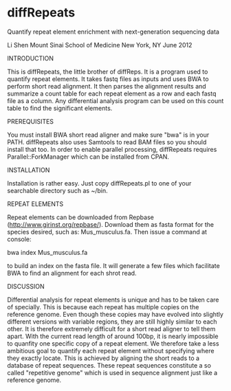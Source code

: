 diffRepeats
===========

Quantify repeat element enrichment with next-generation sequencing data

Li Shen
Mount Sinai School of Medicine
New York, NY
June 2012


INTRODUCTION

This is diffRepeats, the little brother of diffReps. It is a program used to 
quantify repeat elements. It takes fastq files as inputs and uses BWA to perform 
short read alignment. It then parses the alignment results and summarize a count
table for each repeat element as a row and each fastq file as a column. Any 
differential analysis program can be used on this count table to find the 
significant elements.


PREREQUISITES

You must install BWA short read aligner and make sure "bwa" is in your PATH. 
diffRepeats also uses Samtools to read BAM files so you should install that too.
In order to enable parallel processing, diffRepeats requires Parallel::ForkManager 
which can be installed from CPAN. 


INSTALLATION

Installation is rather easy. Just copy diffRepeats.pl to one of your searchable 
directory such as ~/bin. 


REPEAT ELEMENTS

Repeat elements can be downloaded from Repbase (http://www.girinst.org/repbase/). 
Download them as fasta format for the species desired, such as: Mus_musculus.fa.
Then issue a command at console:

bwa index Mus_musculus.fa

to build an index on the fasta file. It will generate a few files which facilitate
BWA to find an alignment for each shrot read.


DISCUSSION

Differential analysis for repeat elements is unique and has to be taken care of 
specially. This is because each repeat has multiple copies on the reference genome.
Even though these copies may have evolved into slightly different versions with
variable regions, they are still highly similar to each other. It is therefore 
extremely difficult for a short read aligner to tell them apart. With the current 
read length of around 100bp, it is nearly impossible to quanfity one specific copy 
of a repeat element. We therefore take a less ambitious goal to quantify each 
repeat element without specifying where they exactly locate. This is achieved by 
aligning the short reads to a database of repeat sequences. These repeat sequences
constitute a so called "repetitive genome" which is used in sequence alignment just 
like a reference genome. 











